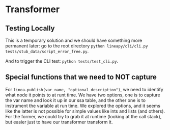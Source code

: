 # Transformer

## Testing Locally

This is a temporary solution and we should have something more permanent later: go to the root directory `python lineapy/cli/cli.py tests/stub_data/script_error_free.py`.

And to trigger the CLI test: `python tests/test_cli.py`.

## Special functions that we need to NOT capture
For `linea.publish(var_name, "optional_description")`, we need to identify what node it points to at runt time.
We have two options, one is to capture the var name and look it up in our ssa table, and the other one is to instrument the variable at run time.
We explored the options, and it seems like the latter is not possible for simple values like ints and lists (and others).
For the former, we could try to grab it at runtime (looking at the call stack), but easier just to have our transformer transform it.

